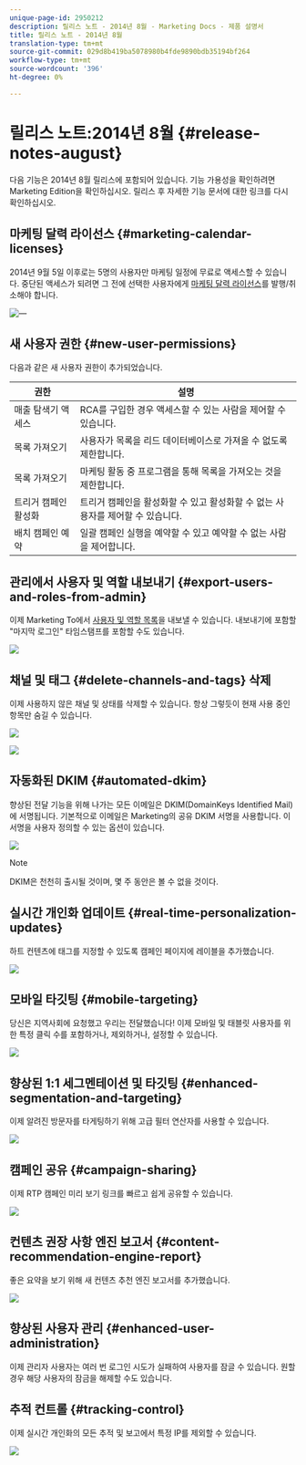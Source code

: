 ```yaml
---
unique-page-id: 2950212
description: 릴리스 노트 - 2014년 8월 - Marketing Docs - 제품 설명서
title: 릴리스 노트 - 2014년 8월
translation-type: tm+mt
source-git-commit: 029d8b419ba5078980b4fde9890bdb35194bf264
workflow-type: tm+mt
source-wordcount: '396'
ht-degree: 0%

---
```



# 릴리스 노트:2014년 8월 {#release-notes-august}

다음 기능은 2014년 8월 릴리스에 포함되어 있습니다. 기능 가용성을 확인하려면 Marketing Edition을 확인하십시오. 릴리스 후 자세한 기능 문서에 대한 링크를 다시 확인하십시오.

## 마케팅 달력 라이선스 {#marketing-calendar-licenses}

2014년 9월 5일 이후로는 5명의 사용자만 마케팅 일정에 무료로 액세스할 수 있습니다. 중단된 액세스가 되려면 그 전에 선택한 사용자에게 [마케팅 달력 라이선스](/help/marketo/product-docs/core-marketo-concepts/marketing-calendar/understanding-the-calendar/issue-revoke-a-marketing-calendar-license.md)를 발행/취소해야 합니다.

![—](assets/image2014-9-16-9-3a45-3a52.png)

## 새 사용자 권한 {#new-user-permissions}

다음과 같은 새 사용자 권한이 추가되었습니다.

| 권한 | 설명 |
|---|---|
| 매출 탐색기 액세스 | RCA를 구입한 경우 액세스할 수 있는 사람을 제어할 수 있습니다. |
| 목록 가져오기 | 사용자가 목록을 리드 데이터베이스로 가져올 수 없도록 제한합니다. |
| 목록 가져오기 | 마케팅 활동 중 프로그램을 통해 목록을 가져오는 것을 제한합니다. |
| 트리거 캠페인 활성화 | 트리거 캠페인을 활성화할 수 있고 활성화할 수 없는 사용자를 제어할 수 있습니다. |
| 배치 캠페인 예약 | 일괄 캠페인 실행을 예약할 수 있고 예약할 수 없는 사람을 제어합니다. |

## 관리에서 사용자 및 역할 내보내기 {#export-users-and-roles-from-admin}

이제 Marketing To에서 [사용자 및 역할 목록](/help/marketo/product-docs/administration/users-and-roles/export-a-list-of-users-and-roles.md)을 내보낼 수 있습니다. 내보내기에 포함할 &quot;마지막 로그인&quot; 타임스탬프를 포함할 수도 있습니다.

![](assets/image2014-9-16-12-3a20-3a16.png)

## 채널 및 태그 {#delete-channels-and-tags} 삭제

이제 사용하지 않은 채널 및 상태를 삭제할 수 있습니다. 항상 그렇듯이 현재 사용 중인 항목만 숨길 수 있습니다.

![](assets/image2014-9-16-12-3a20-3a30.png)

![](assets/image2014-9-16-12-3a23-3a4.png)

## 자동화된 DKIM {#automated-dkim}

향상된 전달 기능을 위해 나가는 모든 이메일은 DKIM(DomainKeys Identified Mail)에 서명됩니다. 기본적으로 이메일은 Marketing의 공유 DKIM 서명을 사용합니다. 이 서명을 사용자 정의할 수 있는 옵션이 있습니다.

![](assets/image2014-9-16-12-3a23-3a16.png)

>[!NOTE]
>
>DKIM은 천천히 출시될 것이며, 몇 주 동안은 볼 수 없을 것이다.

## 실시간 개인화 업데이트 {#real-time-personalization-updates}

하트 컨텐츠에 태그를 지정할 수 있도록 캠페인 페이지에 레이블을 추가했습니다.

![](assets/image2014-9-16-12-3a23-3a28.png)

## 모바일 타깃팅 {#mobile-targeting}

당신은 지역사회에 요청했고 우리는 전달했습니다! 이제 모바일 및 태블릿 사용자를 위한 특정 클릭 수를 포함하거나, 제외하거나, 설정할 수 있습니다.

![](assets/image2014-9-16-12-3a23-3a43.png)

## 향상된 1:1 세그멘테이션 및 타깃팅 {#enhanced-segmentation-and-targeting}

이제 알려진 방문자를 타게팅하기 위해 고급 필터 연산자를 사용할 수 있습니다.

![](assets/image2014-9-16-12-3a23-3a56.png)

## 캠페인 공유 {#campaign-sharing}

이제 RTP 캠페인 미리 보기 링크를 빠르고 쉽게 공유할 수 있습니다.

![](assets/image2014-9-16-12-3a24-3a22.png)

## 컨텐츠 권장 사항 엔진 보고서 {#content-recommendation-engine-report}

좋은 요약을 보기 위해 새 컨텐츠 추천 엔진 보고서를 추가했습니다.

![](assets/image2014-9-16-12-3a24-3a42.png)

## 향상된 사용자 관리 {#enhanced-user-administration}

이제 관리자 사용자는 여러 번 로그인 시도가 실패하여 사용자를 잠글 수 있습니다. 원할 경우 해당 사용자의 잠금을 해제할 수도 있습니다.

## 추적 컨트롤 {#tracking-control}

이제 실시간 개인화의 모든 추적 및 보고에서 특정 IP를 제외할 수 있습니다.

![](assets/image2014-9-16-12-3a24-3a55.png)
